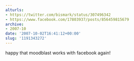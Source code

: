 ```yaml
---
alturls:
- https://twitter.com/bismark/status/307496342
- https://www.facebook.com/17803937/posts/856459815679
archive:
- 2007-10
date: '2007-10-02T16:41:12+00:00'
slug: '1191343272'
---
```


happy that moodblast works with facebook again!

